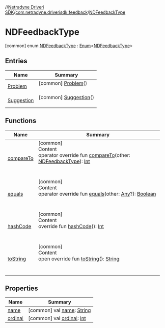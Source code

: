 //[Netradyne Driveri SDK](../../index.md)/[com.netradyne.driverisdk.feedback](../index.md)/[NDFeedbackType](index.md)



# NDFeedbackType  
 [common] enum [NDFeedbackType](index.md) : [Enum](https://kotlinlang.org/api/latest/jvm/stdlib/kotlin/-enum/index.html)<[NDFeedbackType](index.md)>    


## Entries  
  
|  Name|  Summary| 
|---|---|
| <a name="com.netradyne.driverisdk.feedback/NDFeedbackType.Problem///PointingToDeclaration/"></a>[Problem](-problem/index.md)| <a name="com.netradyne.driverisdk.feedback/NDFeedbackType.Problem///PointingToDeclaration/"></a> [common] [Problem](-problem/index.md)()  <br>   <br>
| <a name="com.netradyne.driverisdk.feedback/NDFeedbackType.Suggestion///PointingToDeclaration/"></a>[Suggestion](-suggestion/index.md)| <a name="com.netradyne.driverisdk.feedback/NDFeedbackType.Suggestion///PointingToDeclaration/"></a> [common] [Suggestion](-suggestion/index.md)()  <br>   <br>


## Functions  
  
|  Name|  Summary| 
|---|---|
| <a name="kotlin/Enum/compareTo/#com.netradyne.driverisdk.feedback.NDFeedbackType/PointingToDeclaration/"></a>[compareTo](-suggestion/index.md#%5Bkotlin%2FEnum%2FcompareTo%2F%23com.netradyne.driverisdk.feedback.NDFeedbackType%2FPointingToDeclaration%2F%5D%2FFunctions%2F106651406)| <a name="kotlin/Enum/compareTo/#com.netradyne.driverisdk.feedback.NDFeedbackType/PointingToDeclaration/"></a>[common]  <br>Content  <br>operator override fun [compareTo](-suggestion/index.md#%5Bkotlin%2FEnum%2FcompareTo%2F%23com.netradyne.driverisdk.feedback.NDFeedbackType%2FPointingToDeclaration%2F%5D%2FFunctions%2F106651406)(other: [NDFeedbackType](index.md)): [Int](https://kotlinlang.org/api/latest/jvm/stdlib/kotlin/-int/index.html)  <br><br><br>
| <a name="kotlin/Enum/equals/#kotlin.Any?/PointingToDeclaration/"></a>[equals](../../com.netradyne.driverisdk.user/-d-a-t-a_-r-e-t-e-n-t-i-o-n_-e-r-r-o-r_-m-s-g/-g-r-e-e-n-z-o-n-e/index.md#%5Bkotlin%2FEnum%2Fequals%2F%23kotlin.Any%3F%2FPointingToDeclaration%2F%5D%2FFunctions%2F106651406)| <a name="kotlin/Enum/equals/#kotlin.Any?/PointingToDeclaration/"></a>[common]  <br>Content  <br>operator override fun [equals](../../com.netradyne.driverisdk.user/-d-a-t-a_-r-e-t-e-n-t-i-o-n_-e-r-r-o-r_-m-s-g/-g-r-e-e-n-z-o-n-e/index.md#%5Bkotlin%2FEnum%2Fequals%2F%23kotlin.Any%3F%2FPointingToDeclaration%2F%5D%2FFunctions%2F106651406)(other: [Any](https://kotlinlang.org/api/latest/jvm/stdlib/kotlin/-any/index.html)?): [Boolean](https://kotlinlang.org/api/latest/jvm/stdlib/kotlin/-boolean/index.html)  <br><br><br>
| <a name="kotlin/Enum/hashCode/#/PointingToDeclaration/"></a>[hashCode](../../com.netradyne.driverisdk.user/-d-a-t-a_-r-e-t-e-n-t-i-o-n_-e-r-r-o-r_-m-s-g/-g-r-e-e-n-z-o-n-e/index.md#%5Bkotlin%2FEnum%2FhashCode%2F%23%2FPointingToDeclaration%2F%5D%2FFunctions%2F106651406)| <a name="kotlin/Enum/hashCode/#/PointingToDeclaration/"></a>[common]  <br>Content  <br>override fun [hashCode](../../com.netradyne.driverisdk.user/-d-a-t-a_-r-e-t-e-n-t-i-o-n_-e-r-r-o-r_-m-s-g/-g-r-e-e-n-z-o-n-e/index.md#%5Bkotlin%2FEnum%2FhashCode%2F%23%2FPointingToDeclaration%2F%5D%2FFunctions%2F106651406)(): [Int](https://kotlinlang.org/api/latest/jvm/stdlib/kotlin/-int/index.html)  <br><br><br>
| <a name="kotlin/Enum/toString/#/PointingToDeclaration/"></a>[toString](../../com.netradyne.driverisdk.user/-d-a-t-a_-r-e-t-e-n-t-i-o-n_-e-r-r-o-r_-m-s-g/-g-r-e-e-n-z-o-n-e/index.md#%5Bkotlin%2FEnum%2FtoString%2F%23%2FPointingToDeclaration%2F%5D%2FFunctions%2F106651406)| <a name="kotlin/Enum/toString/#/PointingToDeclaration/"></a>[common]  <br>Content  <br>open override fun [toString](../../com.netradyne.driverisdk.user/-d-a-t-a_-r-e-t-e-n-t-i-o-n_-e-r-r-o-r_-m-s-g/-g-r-e-e-n-z-o-n-e/index.md#%5Bkotlin%2FEnum%2FtoString%2F%23%2FPointingToDeclaration%2F%5D%2FFunctions%2F106651406)(): [String](https://kotlinlang.org/api/latest/jvm/stdlib/kotlin/-string/index.html)  <br><br><br>


## Properties  
  
|  Name|  Summary| 
|---|---|
| <a name="com.netradyne.driverisdk.feedback/NDFeedbackType/name/#/PointingToDeclaration/"></a>[name](index.md#%5Bcom.netradyne.driverisdk.feedback%2FNDFeedbackType%2Fname%2F%23%2FPointingToDeclaration%2F%5D%2FProperties%2F106651406)| <a name="com.netradyne.driverisdk.feedback/NDFeedbackType/name/#/PointingToDeclaration/"></a> [common] val [name](index.md#%5Bcom.netradyne.driverisdk.feedback%2FNDFeedbackType%2Fname%2F%23%2FPointingToDeclaration%2F%5D%2FProperties%2F106651406): [String](https://kotlinlang.org/api/latest/jvm/stdlib/kotlin/-string/index.html)   <br>
| <a name="com.netradyne.driverisdk.feedback/NDFeedbackType/ordinal/#/PointingToDeclaration/"></a>[ordinal](index.md#%5Bcom.netradyne.driverisdk.feedback%2FNDFeedbackType%2Fordinal%2F%23%2FPointingToDeclaration%2F%5D%2FProperties%2F106651406)| <a name="com.netradyne.driverisdk.feedback/NDFeedbackType/ordinal/#/PointingToDeclaration/"></a> [common] val [ordinal](index.md#%5Bcom.netradyne.driverisdk.feedback%2FNDFeedbackType%2Fordinal%2F%23%2FPointingToDeclaration%2F%5D%2FProperties%2F106651406): [Int](https://kotlinlang.org/api/latest/jvm/stdlib/kotlin/-int/index.html)   <br>

